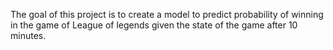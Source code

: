 The goal of this project is to create a model to predict probability of winning in the game of League of legends given the state of the game after 10 minutes.

